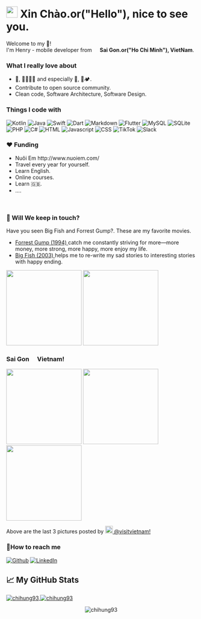 
<h1><img src="https://emojis.slackmojis.com/emojis/images/1531849430/4246/blob-sunglasses.gif?1531849430" width="30"/> Xin Chào.or("Hello"), nice to see you.</h1>


<p>Welcome to my 🏰! </br> I'm Henry - mobile developer from <img src="https://image.flaticon.com/icons/svg/197/197473.svg" width="13"/> <b>Sai Gon.or("Ho Chi Minh"), VietNam</b>. 

<h3>What I really love about</h3>
<ul>
<li> 🍿, 🎸🤘🎼🎵 and especially  🍳, 🚗🏕. </li>
  <li>Contribute to open source community.</li>
  <li>Clean code, Software Architecture, Software Design.</li>
</ul>
<h3>Things I code with</h3>
<p>
  <img alt="Kotlin" src="https://img.shields.io/badge/kotlin-%230095D5.svg?&style=for-the-badge&logo=kotlin&logoColor=white" />
  <img alt="Java" src="https://img.shields.io/badge/java-%23ED8B00.svg?&style=for-the-badge&logo=java&logoColor=white" /> 
  <img alt="Swift" src="https://img.shields.io/badge/swift-%23FA7343.svg?&style=for-the-badge&logo=swift&logoColor=white" />
  <img alt="Dart" src="https://img.shields.io/badge/dart-%230175C2.svg?&style=for-the-badge&logo=dart&logoColor=white" />
  <img alt="Markdown" src="https://img.shields.io/badge/markdown-%23000000.svg?&style=for-the-badge&logo=markdown&logoColor=white" />
  <img alt="Flutter" src="https://img.shields.io/badge/Flutter%20-%2302569B.svg?&style=for-the-badge&logo=Flutter&logoColor=white" />
  <img alt="MySQL" src="https://img.shields.io/badge/mysql-%2300f.svg?&style=for-the-badge&logo=mysql&logoColor=white" />
  <img alt="SQLite" src="https://img.shields.io/badge/sqlite-%2307405e.svg?&style=for-the-badge&logo=sqlite&logoColor=white" />
  <img alt="PHP" src="https://img.shields.io/badge/php-%23777BB4.svg?&style=for-the-badge&logo=php&logoColor=white" />
  <img alt="C#" src="https://img.shields.io/badge/c%23%20-%23239120.svg?&style=for-the-badge&logo=c-sharp&logoColor=white" />
  <img alt="HTML" src="https://img.shields.io/badge/html5%20-%23E34F26.svg?&style=for-the-badge&logo=html5&logoColor=white" />
  <img alt="Javascript" src="https://img.shields.io/badge/javascript-%23F7DF1E.svg?&style=flat-square&logo=javascript&logoColor=black&labelColor=black" />
  <img alt="CSS" src="https://img.shields.io/badge/css-%23239120.svg?&style=flat-square&logo=css3&logoColor=white" />
  <img alt="TikTok" src="https://img.shields.io/badge/tiktok-%23000000.svg?&style=for-the-badge&logo=tiktok" />
  <img alt="Slack" src="https://img.shields.io/badge/slack-%234A154B.svg?&style=for-the-badge&logo=slack&logoColor=white" />
</p>
<h3>❤️  Funding</h3>
<ul>
<li>Nuôi Em http://www.nuoiem.com/ </li>
<li>Travel every year for yourself.</li>
<li>Learn English.</li>
  <li>Online courses.</li>
  <li>Learn 🇬🇧.</li>
<li>....</li>
</ul>
</br>
<h3>🙌 Will We keep in touch?</h3>
<p> Have you seen Big Fish and Forrest Gump?. These are my favorite movies.</p>
<ul>
  <li><a href="https://www.imdb.com/title/tt0109830/" target="_blank"> Forrest Gump (1994) </a> catch me constantly striving for more—more money, more strong, more happy, more enjoy my life.</li>
<li> <a href="https://www.imdb.com/title/tt0319061/" target="_blank"> Big Fish (2003) </a> helps me to re-write my sad stories to interesting stories with happy ending.</li>
</ul>
<p><img width="200" src="https://i.guim.co.uk/img/media/78eb1f6bd0f92d4d3cf19f5bddda1a902e2a6fcd/0_95_2371_1422/master/2371.jpg?width=1200&height=1200&quality=85&auto=format&fit=crop&s=4b18b0ace0dfc010f3a2fba9aa797665" /> 
<img width="200" src="https://nightowlirene.files.wordpress.com/2019/12/1_tgcopp__ss8j04pzrpwhaq.jpeg?w=420" /> </p>


<h3>Sai Gon <img src="https://image.flaticon.com/icons/svg/197/197473.svg" width="13"/> Vietnam!</h3>
<p><img width="200" src="https://instagram.fsgn2-6.fna.fbcdn.net/v/t51.2885-15/e35/29090878_2003795109890160_873662151200342016_n.jpg?_nc_ht=instagram.fsgn2-6.fna.fbcdn.net&_nc_cat=100&_nc_ohc=pls171xLMPsAX8tPtSw&oh=51e3132df2eb8948b87c9d6955e5b9d6&oe=5F77E8D3" /> 
<img width="200" src="https://instagram.fsgn2-4.fna.fbcdn.net/v/t51.2885-15/e35/15877467_367566876945561_294979195702870016_n.jpg?_nc_ht=instagram.fsgn2-4.fna.fbcdn.net&_nc_cat=109&_nc_ohc=WHoiWtbOMc8AX8ck_j-&oh=6097f70006cd062ac8db67678cd6eaa9&oe=5F7A1851" />
<img width="200" src="https://instagram.fsgn2-1.fna.fbcdn.net/v/t51.2885-15/e35/13744975_1811370399094459_1728883137_n.jpg?_nc_ht=instagram.fsgn2-1.fna.fbcdn.net&_nc_cat=107&_nc_ohc=1ggi_a4rxHUAX-54anP&oh=6ac4e5ebc63285975da0747a6390e4d5&oe=5F7A4DAE" /></p>
<p>Above are the last 3 pictures posted by <a href="https://www.instagram.com/visitvietnam/" target="_blank"><img src="https://upload.wikimedia.org/wikipedia/commons/thumb/e/e7/Instagram_logo_2016.svg/1024px-Instagram_logo_2016.svg.png" width="20"/> @visitvietnam!</a><br/>

<h3>🍺How to reach me</h3>
<p><a href="https://github.com/chihung93" target="_blank"><img alt="Github" src="https://img.shields.io/badge/GitHub-%2312100E.svg?&style=for-the-badge&logo=Github&logoColor=white" /></a> 
 <a href="https://www.linkedin.com/in/henry-nguyen-7140a414b/" target="_blank"><img alt="LinkedIn" src="https://img.shields.io/badge/linkedin-%230077B5.svg?&style=for-the-badge&logo=linkedin&logoColor=white" /></a> 


## &#x1f4c8; My GitHub Stats

<a href="https://github.com/natterstefan/natterstefan">
  <img align="center" src="https://github-readme-stats.vercel.app/api/top-langs/?username=chihung93&layout=compact&hide=html&theme=dracula" alt="chihung93" />
</a>

<a href="https://github.com/natterstefan/natterstefan">
  <img align="center" src="https://github-readme-stats.vercel.app/api?username=chihung93&show_icons=true&theme=dracula" alt="chihung93"  />
</a>

<p align="center"><img src="https://komarev.com/ghpvc/?username=chihung93" alt="chihung93" /> </p>


